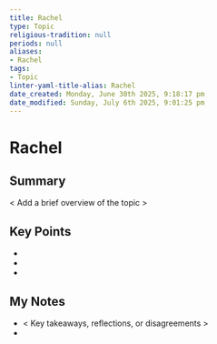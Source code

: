 ```yaml
---
title: Rachel
type: Topic
religious-tradition: null
periods: null
aliases:
- Rachel
tags:
- Topic
linter-yaml-title-alias: Rachel
date_created: Monday, June 30th 2025, 9:18:17 pm
date_modified: Sunday, July 6th 2025, 9:01:25 pm
---
```


# Rachel

## Summary
< Add a brief overview of the topic >

## Key Points
- 
- 
- 

## My Notes
- < Key takeaways, reflections, or disagreements >
- 